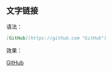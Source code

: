## 文字链接

语法：

```markdown
[GitHub](https://github.com "GitHub")
```

效果：

[GitHub](https://github.com "GitHub")

